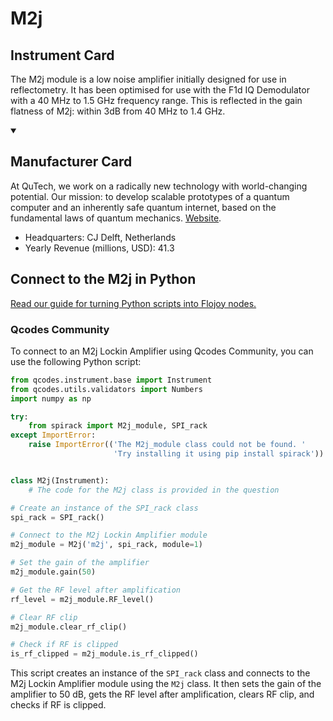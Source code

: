 
# M2j

## Instrument Card

The M2j module is a low noise amplifier initially designed for use in reflectometry. It has been optimised for use with the F1d IQ Demodulator with a 40 MHz to 1.5 GHz frequency range. This is reflected in the gain flatness of M2j: within 3dB from 40 MHz to 1.4 GHz.

<details open>
<summary><h2>Manufacturer Card</h2></summary>

At QuTech, we work on a radically new technology with world-changing potential. Our mission: to develop scalable prototypes of a quantum computer and an inherently safe quantum internet, based on the fundamental laws of quantum mechanics. <a href="https://qutech.nl/">Website</a>.

<ul>
  <li>Headquarters: CJ Delft, Netherlands</li>
  <li>Yearly Revenue (millions, USD): 41.3</li>
</ul>
</details>

## Connect to the M2j in Python

[Read our guide for turning Python scripts into Flojoy nodes.](https://docs.flojoy.ai/custom-nodes/creating-custom-node/)


### Qcodes Community

To connect to an M2j Lockin Amplifier using Qcodes Community, you can use the following Python script:

```python
from qcodes.instrument.base import Instrument
from qcodes.utils.validators import Numbers
import numpy as np

try:
    from spirack import M2j_module, SPI_rack
except ImportError:
    raise ImportError(('The M2j_module class could not be found. '
                       'Try installing it using pip install spirack'))


class M2j(Instrument):
    # The code for the M2j class is provided in the question

# Create an instance of the SPI_rack class
spi_rack = SPI_rack()

# Connect to the M2j Lockin Amplifier module
m2j_module = M2j('m2j', spi_rack, module=1)

# Set the gain of the amplifier
m2j_module.gain(50)

# Get the RF level after amplification
rf_level = m2j_module.RF_level()

# Clear RF clip
m2j_module.clear_rf_clip()

# Check if RF is clipped
is_rf_clipped = m2j_module.is_rf_clipped()
```

This script creates an instance of the `SPI_rack` class and connects to the M2j Lockin Amplifier module using the `M2j` class. It then sets the gain of the amplifier to 50 dB, gets the RF level after amplification, clears RF clip, and checks if RF is clipped.

